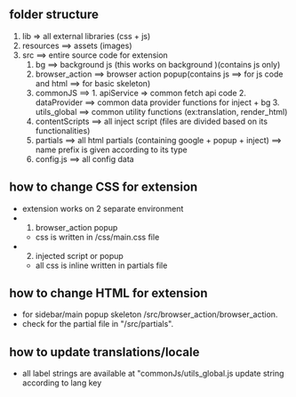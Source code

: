 ## folder structure

1. lib => all external libraries (css + js)
2. resources ==> assets (images)
3. src ==> entire source code for extension
   1. bg ==> background js (this works on background )(contains js only)
   2. browser_action ==> browser action popup(contains js ==> for js code and html ==> for basic skeleton)
   3. commonJS ==> 1. apiService => common fetch api code 2. dataProvider ==> common data provider functions for inject + bg 3. utils_global ==> common utility functions (ex:translation, render_html)
   4. contentScripts ==> all inject script (files are divided based on its functionalities)
   5. partials ==> all html partials (containing google + popup + inject)
      ==> name prefix is given according to its type
   6. config.js ==> all config data

## how to change CSS for extension

- extension works on 2 separate environment
- 1. browser_action popup
  - css is written in /css/main.css file
- 2. injected script or popup
  - all css is inline written in partials file

## how to change HTML for extension

- for sidebar/main popup skeleton /src/browser_action/browser_action.
- check for the partial file in "/src/partials".

## how to update translations/locale

- all label strings are available at "commonJs/utils_global.js update string according to lang key

